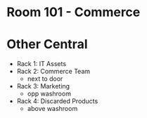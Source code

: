 # Room 101 - Commerce


# Other Central
- Rack 1: IT Assets 
- Rack 2: Commerce Team
  - next to door
- Rack 3: Marketing
  - opp washroom 
- Rack 4: Discarded  Products
  - above washroom
